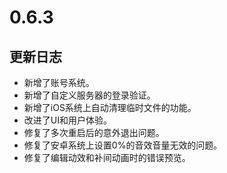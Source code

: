 # 0.6.3

## 更新日志

- 新增了账号系统。
- 新增了自定义服务器的登录验证。
- 新增了iOS系统上自动清理临时文件的功能。
- 改进了UI和用户体验。
- 修复了多次重启后的意外退出问题。
- 修复了安卓系统上设置0%的音效音量无效的问题。
- 修复了编辑动效和补间动画时的错误预览。
